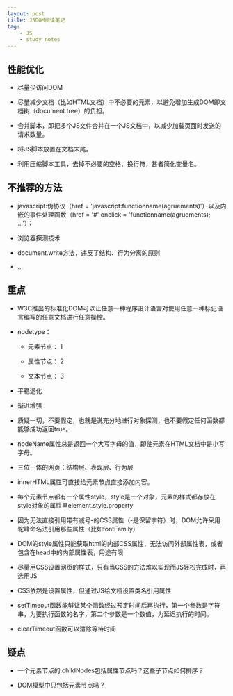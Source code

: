 ```yaml
---
layout: post
title: JSDOM阅读笔记
tag:
    - JS
    - study notes
---
```


## 性能优化

+ 尽量少访问DOM

+ 尽量减少文档（比如HTML文档）中不必要的元素，以避免增加生成DOM即文档树（document tree）的负担。

+ 合并脚本，即把多个JS文件合并在一个JS文档中，以减少加载页面时发送的请求数量。

+ 将JS脚本放置在文档末尾。

+ 利用压缩脚本工具，去掉不必要的空格、换行符，甚者简化变量名。

## 不推荐的方法

+ javascript:伪协议（href = 'javascript:functionname(agruements)'）以及内嵌的事件处理函数（href = '#' onclick = 'functionname(agruements); ...'）；

+ 浏览器探测技术

+ document.write方法，违反了结构、行为分离的原则
+ ...

## 重点

+ W3C推出的标准化DOM可以让任意一种程序设计语言对使用任意一种标记语言编写的任意文档进行任意操控。

+ nodetype：

	+ 元素节点： 1

	+ 属性节点： 2

	+ 文本节点： 3

+ 平稳退化

+ 渐进增强

+ 质疑一切，不要假定，也就是说充分地进行对象探测，也不要假定任何函数都能够成功返回true。

+ nodeName属性总是返回一个大写字母的值，即使元素在HTML文档中是小写字母。

+ 三位一体的网页：结构层、表现层、行为层

+ innerHTML属性可直接给元素节点直接添加内容。

+ 每个元素节点都有一个属性style，style是一个对象，元素的样式都存放在style对象的属性里element.style.property

+ 因为无法直接引用带有减号-的CSS属性（-是保留字符）时，DOM允许采用驼峰命名法引用那些属性（比如fontFamily）

+ DOM的style属性只能获取html的内部CSS属性，无法访问外部属性表，或者包含在head中的内部属性表，用途有限

+ 尽量用CSS设置网页的样式，只有当CSS的方法难以实现而JS轻松完成时，再选用JS

+ CSS依然是设置属性，但通过JS给文档设置类名引用属性

+ setTimeout函数能够让某个函数经过预定时间后再执行，第一个参数是字符串，为要执行函数的名字，第二个参数是一个数值，为延迟执行的时间。

+ clearTimeout函数可以清除等待时间

## 疑点

+ 一个元素节点的.childNodes包括属性节点吗？这些子节点如何排序？

+ DOM模型中只包括元素节点吗？
